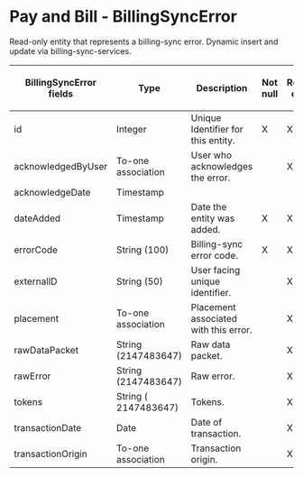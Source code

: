 # Pay and Bill - BillingSyncError

Read-only entity that represents a billing-sync error. Dynamic insert and update via billing-sync-services.

<table>
<colgroup>
<col width="20%" />
<col width="20%" />
<col width="20%" />
<col width="20%" />
<col width="20%" />
</colgroup>
<thead>
<tr class="header">
<th><p>BillingSyncError fields</p></th>
<th>Type</th>
<th>Description</th>
<th>Not null</th>
<th>Read-only</th>
</tr>
</thead>
<tbody>
<tr class="odd">
<td>id</td>
<td>Integer</td>
<td>Unique Identifier for this entity.</td>
<td>X</td>
<td>X</td>
</tr>
<tr class="even">
<td>acknowledgedByUser</td>
<td>To-one association</td>
<td>User who acknowledges the error.</td>
<td> </td>
<td>X</td>
</tr>
<tr class="odd">
<td>acknowledgeDate</td>
<td>Timestamp</td>
<td> </td>
<td> </td>
<td> </td>
</tr>
<tr class="even">
<td>dateAdded</td>
<td>Timestamp</td>
<td>Date the entity was added.</td>
<td>X</td>
<td>X</td>
</tr>
<tr class="odd">
<td>errorCode</td>
<td>String (100)</td>
<td>Billing-sync error code.</td>
<td>X</td>
<td>X</td>
</tr>
<tr class="even">
<td>externalID</td>
<td>String (50)</td>
<td>User facing unique identifier.</td>
<td> </td>
<td>X</td>
</tr>
<tr class="odd">
<td>placement</td>
<td>To-one association</td>
<td>Placement associated with this error.</td>
<td> </td>
<td>X</td>
</tr>
<tr class="even">
<td>rawDataPacket</td>
<td>String (2147483647)</td>
<td>Raw data packet.</td>
<td> </td>
<td>X</td>
</tr>
<tr class="odd">
<td>rawError</td>
<td>String (2147483647)</td>
<td>Raw error.</td>
<td> </td>
<td>X</td>
</tr>
<tr class="even">
<td>tokens</td>
<td><span>String (</span> <span>2147483647)</span></td>
<td>Tokens.</td>
<td> </td>
<td>X</td>
</tr>
<tr class="odd">
<td>transactionDate</td>
<td>Date</td>
<td>Date of transaction.</td>
<td> </td>
<td>X</td>
</tr>
<tr class="even">
<td>transactionOrigin</td>
<td>To-one association</td>
<td>Transaction origin.</td>
<td> </td>
<td>X</td>
</tr>
</tbody>
</table>


